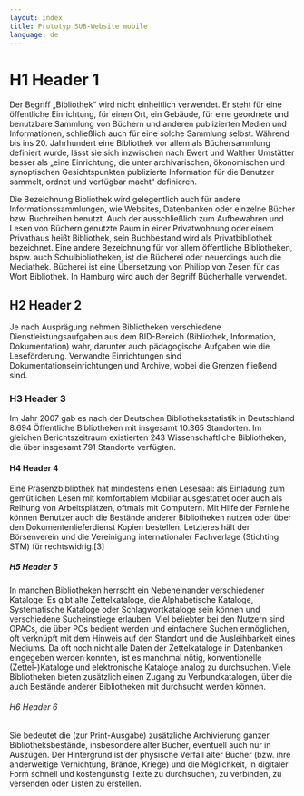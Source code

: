 ```yaml
---
layout: index
title: Prototyp SUB-Website mobile
language: de
---
```

# H1 Header 1

Der Begriff „Bibliothek“ wird nicht einheitlich verwendet. Er steht für eine öffentliche Einrichtung, für einen Ort, ein Gebäude, für eine geordnete und benutzbare Sammlung von Büchern und anderen publizierten Medien und Informationen, schließlich auch für eine solche Sammlung selbst. Während bis ins 20. Jahrhundert eine Bibliothek vor allem als Büchersammlung definiert wurde, lässt sie sich inzwischen nach Ewert und Walther Umstätter besser als „eine Einrichtung, die unter archivarischen, ökonomischen und synoptischen Gesichtspunkten publizierte Information für die Benutzer sammelt, ordnet und verfügbar macht“ definieren.

Die Bezeichnung Bibliothek wird gelegentlich auch für andere Informationssammlungen, wie Websites, Datenbanken oder einzelne Bücher bzw. Buchreihen benutzt. Auch der ausschließlich zum Aufbewahren und Lesen von Büchern genutzte Raum in einer Privatwohnung oder einem Privathaus heißt Bibliothek, sein Buchbestand wird als Privatbibliothek bezeichnet. Eine andere Bezeichnung für vor allem öffentliche Bibliotheken, bspw. auch Schulbibliotheken, ist die Bücherei oder neuerdings auch die Mediathek. Bücherei ist eine Übersetzung von Philipp von Zesen für das Wort Bibliothek. In Hamburg wird auch der Begriff Bücherhalle verwendet.

## H2 Header 2

Je nach Ausprägung nehmen Bibliotheken verschiedene Dienstleistungsaufgaben aus dem BID-Bereich (Bibliothek, Information, Dokumentation) wahr, darunter auch pädagogische Aufgaben wie die Leseförderung. Verwandte Einrichtungen sind Dokumentationseinrichtungen und Archive, wobei die Grenzen fließend sind.

### H3 Header 3

Im Jahr 2007 gab es nach der Deutschen Bibliotheksstatistik in Deutschland 8.694 Öffentliche Bibliotheken mit insgesamt 10.365 Standorten. Im gleichen Berichtszeitraum existierten 243 Wissenschaftliche Bibliotheken, die über insgesamt 791 Standorte verfügten.

#### H4 Header 4

Eine Präsenzbibliothek hat mindestens einen Lesesaal: als Einladung zum gemütlichen Lesen mit komfortablem Mobiliar ausgestattet oder auch als Reihung von Arbeitsplätzen, oftmals mit Computern.
Mit Hilfe der Fernleihe können Benutzer auch die Bestände anderer Bibliotheken nutzen oder über den Dokumentenlieferdienst Kopien bestellen. Letzteres hält der Börsenverein und die Vereinigung internationaler Fachverlage (Stichting STM) für rechtswidrig.[3]

##### H5 Header 5

In manchen Bibliotheken herrscht ein Nebeneinander verschiedener Kataloge: Es gibt alte Zettelkataloge, die Alphabetische Kataloge, Systematische Kataloge oder Schlagwortkataloge sein können und verschiedene Sucheinstiege erlauben. Viel beliebter bei den Nutzern sind OPACs, die über PCs bedient werden und einfachere Suchen ermöglichen, oft verknüpft mit dem Hinweis auf den Standort und die Ausleihbarkeit eines Mediums. Da oft noch nicht alle Daten der Zettelkataloge in Datenbanken eingegeben werden konnten, ist es manchmal nötig, konventionelle (Zettel-)Kataloge und elektronische Kataloge analog zu durchsuchen. Viele Bibliotheken bieten zusätzlich einen Zugang zu Verbundkatalogen, über die auch Bestände anderer Bibliotheken mit durchsucht werden können.

###### H6 Header 6

Sie bedeutet die (zur Print-Ausgabe) zusätzliche Archivierung ganzer Bibliotheksbestände, insbesondere alter Bücher, eventuell auch nur in Auszügen. Der Hintergrund ist der physische Verfall alter Bücher (bzw. ihre anderweitige Vernichtung, Brände, Kriege) und die Möglichkeit, in digitaler Form schnell und kostengünstig Texte zu durchsuchen, zu verbinden, zu versenden oder Listen zu erstellen. 